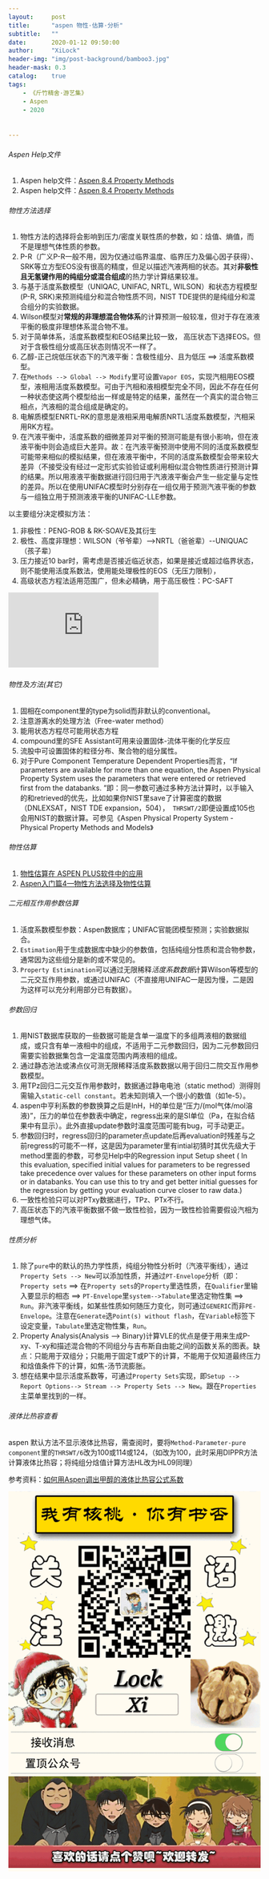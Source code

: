 ```yaml
---
layout:     post
title:      "aspen 物性·估算·分析"
subtitle:   ""
date:       2020-01-12 09:50:00
author:     "XiLock"
header-img: "img/post-background/bamboo3.jpg"
header-mask: 0.3
catalog:    true
tags:
    - 《斤竹精舍·游艺集》
    - Aspen
    - 2020


---
```


###### Aspen Help文件
1. Aspen help文件：[Aspen 8.4 Property Methods](https://github.com/molakirlee/Blog_Attachment_A/blob/main/aspen/Aspen_8p4_PropertyMethods.pdf)
1. Aspen help文件：[Aspen 8.4 Property Methods](https://github.com/molakirlee/Blog_Attachment_A/blob/main/aspen/AspenPhysPropMethodsV12-Ref.pdf)


###### 物性方法选择
1. 物性方法的选择将会影响到压力/密度关联性质的参数，如：焓值、熵值，而不是理想气体性质的参数。
1. P-R（广义P-R一般不用，因为仅通过临界温度、临界压力及偏心因子获得）、SRK等立方型EOS没有很高的精度，但足以描述汽液两相的状态。其对**非极性且无氢键作用的纯组分或混合组成**的热力学计算结果较准。
1. 与基于活度系数模型（UNIQAC, UNIFAC, NRTL, WILSON）和状态方程模型(P-R, SRK)来预测纯组分和混合物性质不同，NIST TDE提供的是纯组分和混合组分的实验数据。
1. Wilson模型对**常规的非理想混合物体系**的计算预测一般较准，但对于存在液液平衡的极度非理想体系混合物不准。
1. 对于简单体系，活度系数模型和EOS结果比较一致， 高压状态下选择EOS。但对于含极性组分或高压状态则情况不一样了。
1. 乙醇-正己烷低压状态下的汽液平衡：含极性组分、且为低压 ==> 活度系数模型。
1. 在`Methods --> Global --> Modify`里可设置`Vapor EOS`，实现汽相用EOS模型，液相用活度系数模型。可由于汽相和液相模型完全不同，因此不存在任何一种状态使这两个模型给出一样或是特定的结果，虽然在一个真实的混合物三相点，汽液相的混合组成是确定的。
1. 电解质模型ENRTL-RK的意思是液相采用电解质NRTL活度系数模型，汽相采用RK方程。
1. 在汽液平衡中，活度系数的细微差异对平衡的预测可能是有很小影响，但在液液平衡中则会造成巨大差异。故：在汽液平衡预测中使用不同的活度系数模型可能带来相似的模拟结果，但在液液平衡中，不同的活度系数模型会带来较大差异（不接受没有经过一定形式实验验证或利用相似混合物性质进行预测计算的结果。所以用液液平衡数据进行回归用于汽液液平衡会产生一些定量与定性的差异。所以在使用UNIFAC模型时分别存在一组仅用于预测汽液平衡的参数与一组独立用于预测液液平衡的UNIFAC-LLE参数。

以主要组分决定模拟方法：
1. 非极性：PENG-ROB & RK-SOAVE及其衍生
1. 极性、高度非理想：WILSON（爷爷辈）-->NRTL（爸爸辈）--UNIQUAC（孩子辈）
1. 压力接近10 bar时，需考虑是否接近临近状态，如果是接近或超过临界状态，则不能使用活度系数法，使用能处理极性的EOS（无压力限制），
1. 高级状态方程法适用范围广，但未必精确，用于高压极性：PC-SAFT

![Physical Property Decision Tree](https://aspentechsupport.blob.core.windows.net/cbt/Thermo034/presentation_content/external_files/Physical%20Property%20Decision%20Tree.pdf)

###### 物性及方法(其它)
1. 固相在component里的type为solid而非默认的conventional。
1. 注意游离水的处理方法（Free-water method）
1. 能用状态方程尽可能用状态方程
1. compound里的SFE Assistant可用来设置固体-流体平衡的化学反应
1. 流股中可设置固体的粒径分布、聚合物的组分属性。
1. 对于Pure Component Temperature Dependent Properties而言，“If  parameters are available for more than one equation, the Aspen Physical Property System uses the parameters that were entered or retrieved first from the databanks. ”即：同一参数可通过多种方法计算时，以手输入的和retrieved的优先，比如如果你NIST里save了计算密度的数据（DNLEXSAT，NIST TDE expansion，504），` THRSWT/2`即便设置成105也会用NIST的数据计算。可参见《Aspen Physical Property System - Physical Property Methods and Models》

###### 物性估算
1. [物性估算在 ASPEN PLUS软件中的应用](https://github.com/molakirlee/Blog_Attachment_A/blob/main/aspen/aspen_property_estimation.PDF)
1. [Aspen入门篇4—物性方法选择及物性估算](https://www.jianshu.com/p/04ad791aa339)

###### 二元相互作用参数估算 
1. 活度系数模型参数：Aspen数据库；UNIFAC官能团模型预测；实验数据拟合。
1. `Estimation`用于生成数据库中缺少的参数值，包括纯组分性质和混合物参数，通常因为这些组分是新的或不常见的。
1. `Property Estimination`可以通过无限稀释*活度系数数据*计算Wilson等模型的二元交互作用参数，或通过UNIFAC（不直接用UNIFAC一是因为慢，二是因为这样可以充分利用部分已有数据）。


###### 参数回归
1. 用NIST数据库获取的一些数据可能是含单一温度下的多组两液相的数据组成，或只含有单一液相中的组成，不适用于二元参数回归，因为二元参数回归需要实验数据集包含一定温度范围内两液相的组成。
1. 通过静态池法或沸点仪可测无限稀释活度系数数据以用于回归二院交互作用参数模型。
1. 用TPz回归二元交互作用参数时，数据通过静电电池（static method）测得则需输入`static-cell constant`。若未知则填入一个很小的数值（如1e-5）。
1. aspen中亨利系数的参数换算之后是lnH，H的单位是“压力/(mol气体/mol溶液)”，压力的单位在参数表中确定，regress出来的是SI单位（Pa，在拟合结果中有显示）。此外直接update参数时温度范围可能有bug，可手动更正。
1. 参数回归时，regress回归的parameter点update后再evaluation时残差与之前regress的可能不一样，这是因为parameter里有intial初猜时其优先级大于method里面的参数，可参见Help中的Regression input Setup sheet ( In this evaluation, specified initial values for parameters to be regressed take precedence over values for these parameters on other input forms or in databanks. You can use this to try and get better initial guesses for the regression by getting your evaluation curve closer to raw data.)
1. 一致性检验只可以对PTxy数据进行，TPz、PTx不行。
1. 高压状态下的汽液平衡数据不做一致性检验，因为一致性检验需要假设汽相为理想气体。

###### 性质分析
1. 除了`pure`中的默认的热力学性质，纯组分物性分析时（汽液平衡线），通过`Property Sets --> New`可以添加性质，并通过`PT-Envelope`分析（即：`Property sets` ==> 在`Property sets`的`Property`里选性质，在`Qualifier`里输入要显示的相态 ==> `PT-Envelope`里`system-->Tabulate`里选定物性集 ==> `Run`。非汽液平衡线，如某些性质如何随压力变化，则可通过`GENERIC`而非`PE-Envelope`。注意在`Generate`选`Point(s) without flash`，在`Variable`标签下设定变量，`Tabulate`里选定物性集，`Run`。
1. Property Analysis(Analysis --> Binary)计算VLE的优点是便于用来生成P-xy、T-xy和描述混合物的不同组分与吉布斯自由能之间的函数关系的图表。缺点：只能用于双组分；只能用于固定T或P下的计算，不能用于仅知道最终压力和焓值条件下的计算，如焦-汤节流膨胀。
1. 想在结果中显示活度系数等，可通过`Property Sets`实现，即`Setup --> Report Options--> Stream --> Property Sets --> New`。跟在`Properties`主菜单里找到的一样。

###### 液体比热容查看
 aspen 默认方法不显示液体比热容，需查阅时，要将`Method-Parameter-pure component`里的`THRSWT/6`改为100或114或124，（如改为100，此时采用DIPPR方法计算液体比热容；将纯组分焓值计算方法HL改为HL09同理）  

参考资料：[如何用Aspen调出甲醇的液体比热容公式系数](https://bbs.mahoupao.com/thread-158265-1-1.html)

![](/img/wc-tail.GIF)
